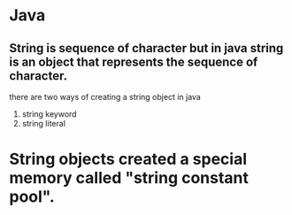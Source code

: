 # Java
## String is sequence of character but in java string is an object that represents the sequence of character.
there are two ways of creating a string object in java
1. string keyword
2. string literal

# String objects created a special memory called "string constant pool".
